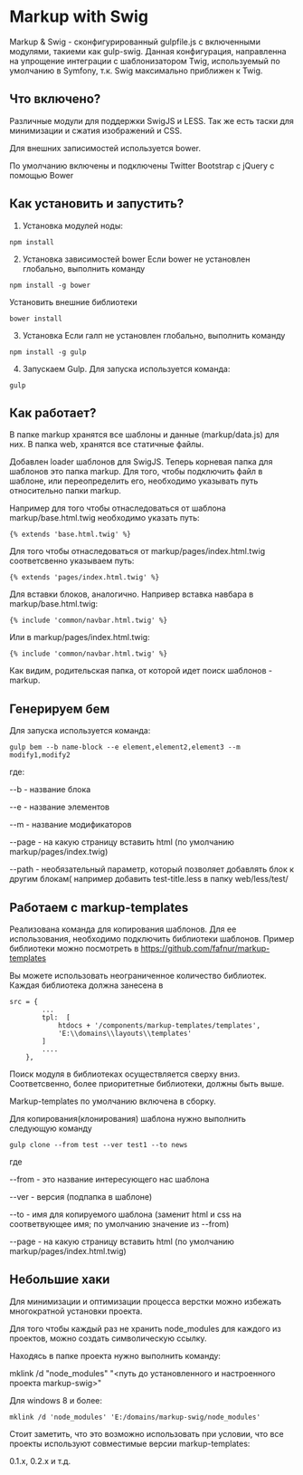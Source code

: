 Markup with Swig
========================

Markup & Swig - сконфигурированный gulpfile.js с включенными модулями,
такиеми как gulp-swig. Данная конфигурация, направленна на упрощение
интеграции с шаблонизатором Twig, используемый по умолчанию в Symfony,
т.к. Swig максимально приближен к Twig.
 

Что включено?
--------------
Различные модули для поддержки SwigJS и LESS. Так же есть таски для минимизации и сжатия изображений и CSS.

Для внешних записимостей используется bower.

По умолчанию включены и подключены Twitter Bootstrap с jQuery с помощью Bower


Как установить и запустить?
--------------

1) Установка модулей ноды:
```shell
npm install
```

2) Установка зависимостей bower
Если bower не установлен глобально, выполнить команду
```shell
npm install -g bower
```

Установить внешние библиотеки
```shell
bower install
```

3) Установка
Если галп не установлен глобально, выполнить команду
```shell
npm install -g gulp
```

4) Запускаем Gulp.
Для запуска используется команда:
```shell
gulp 
```


Как работает?
--------------

В папке markup хранятся все шаблоны и данные (markup/data.js) для них.
В папка web, хранятся все статичные файлы.

Добавлен loader шаблонов для SwigJS. Теперь корневая папка для шаблонов это папка markup. Для того, чтобы
подключить файл в шаблоне, или переопределить его, необходимо указывать путь относительно папки markup.

Например для того чтобы отнаследоваться от шаблона markup/base.html.twig необходимо указать путь:

`
{% extends 'base.html.twig' %}
`

Для того чтобы отнаследоваться от markup/pages/index.html.twig соответсвенно указываем путь:

`
{% extends 'pages/index.html.twig' %}
`

Для вставки блоков, аналогично. Напривер вставка навбара в markup/base.html.twig:

`
{% include 'common/navbar.html.twig' %}
`

Или в markup/pages/index.html.twig:

`
{% include 'common/navbar.html.twig' %}
`

Как видим, родительская папка, от которой идет поиск шаблонов - markup.


Генерируем бем
--------------
Для запуска используется команда:

```shell
gulp bem --b name-block --e element,element2,element3 --m modify1,modify2
```

где:

--b    - название блока

--e    - название элементов

--m    - название модификаторов

--page - на какую страницу вставить html (по умолчанию markup/pages/index.twig)

--path - необязательный параметр, который позволяет добавлять блок к другим блокам( например добавить test-title.less в папку web/less/test/


Работаем с markup-templates
--------------
Реализована команда для копирования шаблонов. Для ее использования, необходимо подключить библиотеки шаблонов.
Пример библиотеки можно посмотреть в  https://github.com/fafnur/markup-templates

Вы можете использовать неограниченное количество библиотек.
Каждая библиотека должна занесена в 
```shell
src = { 
        ...
        tpl:  [
            htdocs + '/components/markup-templates/templates',
            'E:\\domains\\layouts\\templates'
        ]
        ....
    },
```
Поиск модуля в библиотеках осуществляется сверху вниз. Соответсвенно, более приоритетные библиотеки, должны быть выше.

Markup-templates по умолчанию включена в сборку.

Для копирования(клонирования) шаблона нужно выполнить следующую команду

```shell
gulp clone --from test --ver test1 --to news
```

где

--from - это название интересующего нас шаблона

--ver  - версия (подпапка в шаблоне)

--to   - имя для копируемого шаблона (заменит html и css на соответвующее имя; по умолчанию значение из --from)

--page - на какую страницу вставить html (по умолчанию markup/pages/index.html.twig)


Небольшие хаки
--------------
Для минимизации и оптимизации процесса верстки можно избежать многократной установки проекта.

Для того чтобы каждый раз не хранить node_modules для каждого из проектов, можно создать символическую ссылку.

Находясь в папке проекта нужно выполнить команду:

mklink /d "node_modules" "<путь до установленного и настроенного проекта markup-swig>"

Для windows 8 и более:

```shell
mklink /d 'node_modules' 'E:/domains/markup-swig/node_modules'
```

Стоит заметить, что это возможно использовать при условии, что все проекты используют совместимые версии markup-templates:

0.1.x, 0.2.x и т.д. 